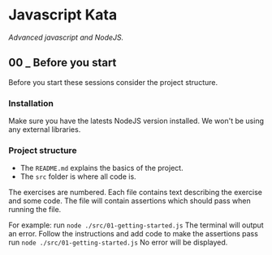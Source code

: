 # Javascript Kata

_Advanced javascript and NodeJS._

## 00 _ Before you start

Before you start these sessions consider the project structure.

### Installation 

Make sure you have the latests NodeJS version installed. We won't be using any external libraries.

### Project structure

- The `README.md` explains the basics of the project.
- The `src` folder is where all code is.
  
The exercises are numbered. Each file contains text describing the exercise and some code. 
The file will contain assertions which should pass when running the file. 

For example: 
run `node ./src/01-getting-started.js`
The terminal will output an error. 
Follow the instructions and add code to make the assertions pass
run `node ./src/01-getting-started.js`
No error will be displayed.
